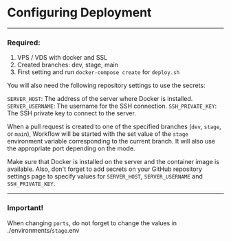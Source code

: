 # Configuring Deployment

---

### Required:

1. VPS / VDS with docker and SSL
2. Created branches: dev, stage, main
3. First setting and run `docker-compose create` for `deploy.sh`

You will also need the following repository settings to use the secrets:

`SERVER_HOST`: The address of the server where Docker is installed.
`SERVER_USERNAME`: The username for the SSH connection.
`SSH_PRIVATE_KEY`: The SSH private key to connect to the server.

When a pull request is created to one of the specified branches (`dev`, `stage`, or `main`), Workflow will be started with the set value of the `stage` environment variable corresponding to the current branch. It will also use the appropriate port depending on the mode.

Make sure that Docker is installed on the server and the container image is available. Also, don't forget to add secrets on your GitHub repository settings page to specify values for `SERVER_HOST`, `SERVER_USERNAME` and `SSH_PRIVATE_KEY`.

---

### Important!

When changing `ports`, do not forget to change the values in ./environments/`stage`.env
